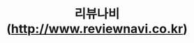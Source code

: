 ---
layout: project
carousel1: "carousel-reviewnavi1.png"
carousel2: "carousel-reviewnavi2.png"
carousel3: "carousel-reviewnavi3.png"
tag1: "#SNS 마케팅 플랫폼"
tag2: "#유저페이지 개발"
tag3: "#멀티필터 개발"
title: "리뷰나비(http://www.reviewnavi.co.kr)"
regdate: "2018. 11. ~ 2019. 5."
href: "http://www.reviewnavi.co.kr"
#date:   2021-04-13 23:16:40 +0900
#categories: jekyll update
---